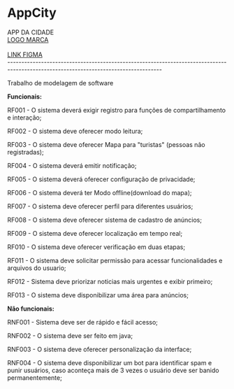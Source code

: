 # AppCity
<div>
APP DA CIDADE <br>
 <a href="https://www.canva.com/design/DAFLdLQxMgI/41WzpGWAmDEh1CUt0odRXQ/edit?utm_content=DAFLdLQxMgI&utm_campaign=designshare&utm_medium=link2&utm_source=sharebutton">LOGO MARCA</a> <br>
  <br>
 <a href="https://www.figma.com/file/A0o7Sf3z068jwMLqmWFs91/Untitled?node-id=0%3A1">LINK FIGMA<a/><br>
-------------------------------------------------------------------------------------------------------------------------------------

Trabalho de modelagem de software

<strong>Funcionais:</strong>

RF001 - O sistema deverá exigir registro para funções de compartilhamento e interação;

RF002 - O sistema deve oferecer modo leitura;

RF003 - O sistema deve oferecer Mapa para "turistas" (pessoas não registradas);

RF004 - O sistema deverá emitir notificação;

RF005 - O sistema deverá oferecer configuração de privacidade;

RF006 - O sistema deverá ter Modo offline(download do mapa);

RF007 - O sistema deve oferecer perfil para diferentes usuários;

RF008 - O sistema deve oferecer sistema de cadastro de anúncios;

RF009 - O sistema deve oferecer localização em tempo real;

RF010 - O sistema deve oferecer verificação em duas etapas;
 
RF011 - O sistema deve solicitar permissão para acessar funcionalidades e arquivos do usuario;
 
RF012 - Sistema deve priorizar noticias mais urgentes e exibir primeiro;
 
RF013 - O sistema deve disponibilizar uma área para anúncios; 
 
<strong>Não funcionais:</strong>

RNF001 - Sistema deve ser de rápido e fácil acesso;

RNF002 - O sistema deve ser feito em java;

RNF003 - O sistema deve oferecer personalização da interface;

RNF004 - O sistema deve disponibilizar um bot para identificar spam e punir usuários, caso aconteça mais de 3 vezes o usuário deve ser banido permanentemente;

</div>
